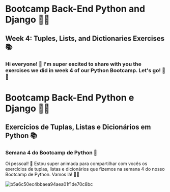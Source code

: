 # Bootcamp Back-End Python and Django 🚀🐍
## Week 4: Tuples, Lists, and Dictionaries Exercises 📚
### Hi everyone! 🌟 I'm super excited to share with you the exercises we did in week 4 of our Python Bootcamp. Let's go! 💪✨

# Bootcamp Back-End Python e Django 🚀🐍
## Exercícios de Tuplas, Listas e Dicionários em Python 📚
### Semana 4 do Bootcamp de Python 🔄
Oi pessoal! 🌟 Estou super animada para compartilhar com vocês os exercícios de tuplas, listas e dicionários que fizemos na semana 4 do nosso Bootcamp de Python. Vamos lá! 💪✨

![b5a6c50ec4bbaea94aea01f1de70c8bc](https://github.com/user-attachments/assets/39d69eae-9610-4d23-96e2-1ad1c6ca47bb)
